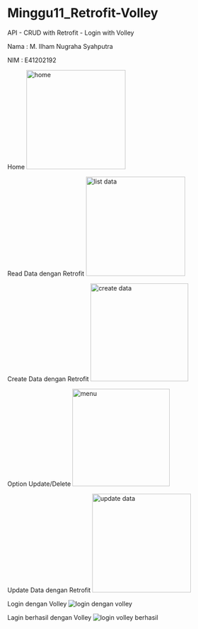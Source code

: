 # Minggu11_Retrofit-Volley
API - CRUD with Retrofit - Login with Volley

Nama : M. Ilham Nugraha Syahputra

NIM : E41202192

Home
<img width="224" alt="home" src="https://user-images.githubusercontent.com/80625504/142898421-330cc720-ac57-4508-b4cd-424b4ebf540b.PNG">

Read Data dengan Retrofit
<img width="224" alt="list data" src="https://user-images.githubusercontent.com/80625504/142898412-b44d454e-df17-4c1a-9705-66e2c5ea1694.PNG">

Create Data dengan Retrofit
<img width="221" alt="create data" src="https://user-images.githubusercontent.com/80625504/142898417-04c60a16-1f6d-42f5-9d5d-c2d679b9ffc5.PNG">

Option Update/Delete
<img width="220" alt="menu" src="https://user-images.githubusercontent.com/80625504/142898405-fde4ab80-e972-4980-975f-47e73d9ac1a8.PNG">

Update Data dengan Retrofit
<img width="223" alt="update data" src="https://user-images.githubusercontent.com/80625504/142898402-6e2acb29-1bc0-4d6e-8a98-10fd56e01eab.PNG">

Login dengan Volley
![login dengan volley](https://user-images.githubusercontent.com/80625504/142898385-41bc4838-2d41-49e1-82dc-20b9e900a190.png)

Lagin berhasil dengan Volley
![login volley berhasil](https://user-images.githubusercontent.com/80625504/142898395-2ff8a753-b9e1-4935-8099-0cfea8a7cf50.png)





